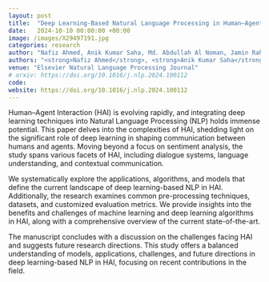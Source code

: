 ```yaml
---
layout: post
title:  "Deep Learning-Based Natural Language Processing in Human–Agent Interaction: Applications, Advancements, and Challenges"
date:   2024-10-10 00:00:00 +00:00
image: /images/X29497191.jpg
categories: research
author: "Nafiz Ahmed, Anik Kumar Saha, Md. Abdullah Al Noman, Jamin Rahman Jim, M.F. Mridha, Md Mohsin Kabir"
authors: "<strong>Nafiz Ahmed</strong>, <strong>Anik Kumar Saha</strong>, <strong>Md. Abdullah Al Noman</strong>, <strong>Jamin Rahman Jim</strong>, <strong>M.F. Mridha</strong>, <strong>Md Mohsin Kabir</strong>"
venue: "Elsevier Natural Language Processing Journal"
# arxiv: https://doi.org/10.1016/j.nlp.2024.100112
code: 
website: https://doi.org/10.1016/j.nlp.2024.100112
---
```

Human–Agent Interaction (HAI) is evolving rapidly, and integrating deep learning techniques into Natural Language Processing (NLP) holds immense potential. This paper delves into the complexities of HAI, shedding light on the significant role of deep learning in shaping communication between humans and agents. Moving beyond a focus on sentiment analysis, the study spans various facets of HAI, including dialogue systems, language understanding, and contextual communication. 

We systematically explore the applications, algorithms, and models that define the current landscape of deep learning-based NLP in HAI. Additionally, the research examines common pre-processing techniques, datasets, and customized evaluation metrics. We provide insights into the benefits and challenges of machine learning and deep learning algorithms in HAI, along with a comprehensive overview of the current state-of-the-art.

The manuscript concludes with a discussion on the challenges facing HAI and suggests future research directions. This study offers a balanced understanding of models, applications, challenges, and future directions in deep learning-based NLP in HAI, focusing on recent contributions in the field.
